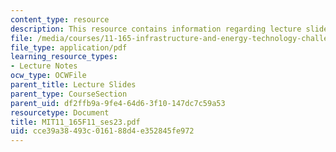 ```yaml
---
content_type: resource
description: This resource contains information regarding lecture slides.
file: /media/courses/11-165-infrastructure-and-energy-technology-challenges-fall-2011/cce39a38493c016188d4e352845fe972_MIT11_165F11_ses23.pdf
file_type: application/pdf
learning_resource_types:
- Lecture Notes
ocw_type: OCWFile
parent_title: Lecture Slides
parent_type: CourseSection
parent_uid: df2ffb9a-9fe4-64d6-3f10-147dc7c59a53
resourcetype: Document
title: MIT11_165F11_ses23.pdf
uid: cce39a38-493c-0161-88d4-e352845fe972
---
```


